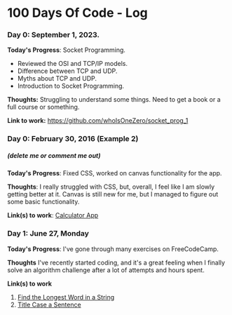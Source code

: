 # 100 Days Of Code - Log

### Day 0: September 1, 2023.

**Today's Progress**: Socket Programming.
- Reviewed the OSI and TCP/IP models.
- Difference between TCP and UDP.
- Myths about TCP and UDP.
- Introduction to Socket Programming.

**Thoughts:** Struggling to understand some things. Need to get a book or a full course or something.

**Link to work:** https://github.com/whoIsOneZero/socket_prog_1

### Day 0: February 30, 2016 (Example 2)
##### (delete me or comment me out)

**Today's Progress**: Fixed CSS, worked on canvas functionality for the app.

**Thoughts**: I really struggled with CSS, but, overall, I feel like I am slowly getting better at it. Canvas is still new for me, but I managed to figure out some basic functionality.

**Link(s) to work**: [Calculator App](http://www.example.com)


### Day 1: June 27, Monday

**Today's Progress**: I've gone through many exercises on FreeCodeCamp.

**Thoughts** I've recently started coding, and it's a great feeling when I finally solve an algorithm challenge after a lot of attempts and hours spent.

**Link(s) to work**
1. [Find the Longest Word in a String](https://www.freecodecamp.com/challenges/find-the-longest-word-in-a-string)
2. [Title Case a Sentence](https://www.freecodecamp.com/challenges/title-case-a-sentence)
